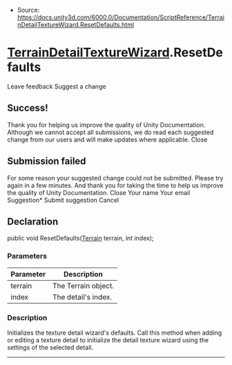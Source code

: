 * Source: https://docs.unity3d.com/6000.0/Documentation/ScriptReference/TerrainDetailTextureWizard.ResetDefaults.html

#  [TerrainDetailTextureWizard](https://docs.unity3d.com/6000.0/Documentation/ScriptReference/TerrainDetailTextureWizard.html).ResetDefaults
Leave feedback
Suggest a change
## Success!
Thank you for helping us improve the quality of Unity Documentation. Although we cannot accept all submissions, we do read each suggested change from our users and will make updates where applicable.
Close
## Submission failed
For some reason your suggested change could not be submitted. Please <a>try again</a> in a few minutes. And thank you for taking the time to help us improve the quality of Unity Documentation.
Close
Your name Your email Suggestion* Submit suggestion
Cancel
## Declaration
public void ResetDefaults([Terrain](https://docs.unity3d.com/6000.0/Documentation/ScriptReference/Terrain.html) terrain, int index); 
### Parameters
Parameter | Description  
---|---  
terrain | The Terrain object.  
index | The detail's index.  
### Description
Initializes the texture detail wizard's defaults.
Call this method when adding or editing a texture detail to initialize the detail texture wizard using the settings of the selected detail. 
* * *
